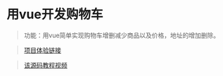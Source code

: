# 用vue开发购物车

> 功能：用vue简单实现购物车增删减少商品以及价格，地址的增加删除。

>  [项目体验链接](https://jgchenu.github.io/vue-shopcar/)

> [该源码教程视频](http://www.imooc.com/learn/796)
